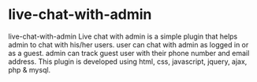 # live-chat-with-admin
live-chat-with-admin Live chat with admin is a simple plugin that helps admin to chat with his/her users. user can chat with admin as logged in or as a guest. admin can track guest user with their phone number and email address. This plugin is developed using html, css, javascript, jquery, ajax, php &amp; mysql.
